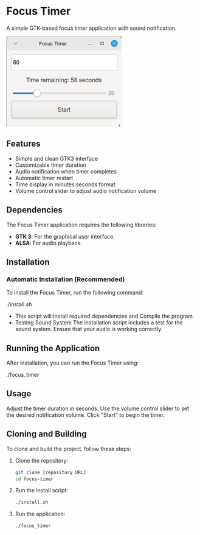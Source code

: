 # Focus Timer

A simple GTK-based focus timer application with sound notification.

![Screenshot](./assets/images/Screenshot_2025-01-19_11-05-17.png)

## Features
- Simple and clean GTK3 interface
- Customizable timer duration
- Audio notification when timer completes
- Automatic timer restart
- Time display in minutes:seconds format
- Volume control slider to adjust audio notification volume

## Dependencies

The Focus Timer application requires the following libraries:

- **GTK 3**: For the graphical user interface.
- **ALSA**: For audio playback.

## Installation

### Automatic Installation (Recommended)
To install the Focus Timer, run the following command:

./install.sh

- This script will:Install required dependencies and Compile the program.
- Testing Sound System
  The installation script includes a test for the sound system. Ensure that your audio is working correctly.

## Running the Application 
After installation, you can run the Focus Timer using:

./focus_timer

## Usage
Adjust the timer duration in seconds.
Use the volume control slider to set the desired notification volume.
Click "Start" to begin the timer.

## Cloning and Building

To clone and build the project, follow these steps:

1.  Clone the repository:
    ```bash
    git clone [repository URL]
    cd focus-timer
    ```
2.  Run the install script:
    ```bash
    ./install.sh
    ```
3.  Run the application:
    ```bash
    ./focus_timer
    ```

